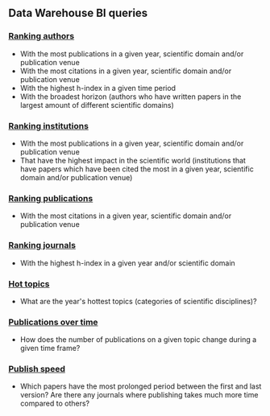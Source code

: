 ## Data Warehouse BI queries


### [Ranking authors](https://github.com/idarahu/DE-project/tree/main/queries_dw/authors)
- With the most publications in a given year, scientific domain and/or publication venue
- With the most citations in a given year, scientific domain and/or publication venue
- With the highest h-index in a given time period
- With the broadest horizon (authors who have written papers in the largest amount of different scientific domains)
### [Ranking institutions](https://github.com/idarahu/DE-project/tree/main/queries_dw/institutions)
- With the most publications in a given year, scientific domain and/or publication venue
- That have the highest impact in the scientific world (institutions that have papers which have been cited the most in a given year, scientific domain and/or publication venue)
### [Ranking publications](https://github.com/idarahu/DE-project/tree/main/queries_dw/publications)
- With the most citations in a given year, scientific domain and/or publication venue
### [Ranking journals](https://github.com/idarahu/DE-project/tree/main/queries_dw/venues)
- With the highest h-index in a given year and/or scientific domain 
### [Hot topics](https://github.com/idarahu/DE-project/tree/main/queries_dw/hottest_topics)
- What are the year's hottest topics (categories of scientific disciplines)? 
### [Publications over time](https://github.com/idarahu/DE-project/tree/main/queries_dw/change_in_num_of_publications) 
- How does the number of publications on a given topic change during a given time frame?
### [Publish speed](https://github.com/idarahu/DE-project/tree/main/queries_dw/publishing_speed)
- Which papers have the most prolonged period between the first and last version? Are there any journals where publishing takes much more time compared to others?
